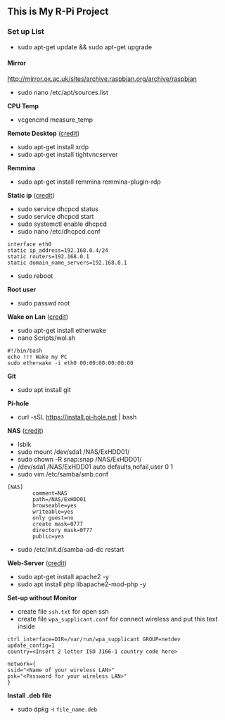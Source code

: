 ## This is My R-Pi Project

### Set up List
- sudo apt-get update && sudo apt-get upgrade

#### Mirror
http://mirror.ox.ac.uk/sites/archive.raspbian.org/archive/raspbian
- sudo nano /etc/apt/sources.list

**CPU Temp**
- vcgencmd measure_temp

**Remote Desktop** ([credit](https://www.youtube.com/watch?v=0I5DYtx2WKQ))
- sudo apt-get install xrdp            
- sudo apt-get install tightvncserver

**Remmina**
- sudo apt-get install remmina remmina-plugin-rdp

**Static ip** ([credit](https://www.ionos.com/digitalguide/server/configuration/provide-raspberry-pi-with-a-static-ip-address/))
- sudo service dhcpcd status
- sudo service dhcpcd start
- sudo systemctl enable dhcpcd
- sudo nano /etc/dhcpcd.conf
```
interface eth0
static ip_address=192.168.0.4/24
static routers=192.168.0.1
static domain_name_servers=192.168.0.1
```
- sudo reboot

**Root user**
- sudo passwd root

**Wake on Lan** ([credit](https://notenoughtech.com/raspberry-pi/use-raspberry-pi-wol/))
- sudo apt-get install etherwake
- nano Scripts/wol.sh
```
#!/bin/bash
echo !!! Wake my PC
sudo etherwake -i eth0 00:00:00:00:00:00
```

**Git**
- sudo apt install git

**Pi-hole**
- curl -sSL https://install.pi-hole.net | bash

**NAS** ([credit](https://www.youtube.com/watch?v=q_c7rvMdM_M))
- lsblk
- sudo mount /dev/sda1 /NAS/ExHDD01/
- sudo chown -R snap:snap /NAS/ExHDD01/
- /dev/sda1 /NAS/ExHDD01 auto defaults,nofail,user 0 1
- sudo vim /etc/samba/smb.conf
```
[NAS]
        comment=NAS
        path=/NAS/ExHDD01
        browseable=yes
        writeable=yes
        only guest=no
        create mask=0777
        directory mask=0777
        public=yes
```
- sudo /etc/init.d/samba-ad-dc restart

**Web-Server** ([credit](https://www.raspberrypi.org/documentation/remote-access/web-server/apache.md))
- sudo apt-get install apache2 -y
- sudo apt install php libapache2-mod-php -y

**Set-up without Monitor**
- create file ```ssh.txt``` for open ssh
- create file ```wpa_supplicant.conf``` for connect wireless
 and put this text inside
 
 ```
 ctrl_interface=DIR=/var/run/wpa_supplicant GROUP=netdev
update_config=1
country=<Insert 2 letter ISO 3166-1 country code here>

network={
 ssid="<Name of your wireless LAN>"
 psk="<Password for your wireless LAN>"
}
```
 
 **Install .deb file**
- sudo dpkg -i ```file_name.deb```




